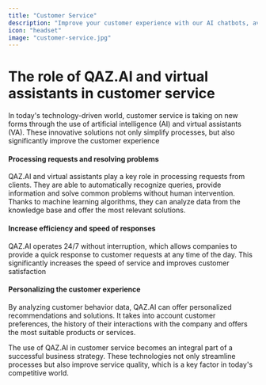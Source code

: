 ```yaml
---
title: "Customer Service"
description: "Improve your customer experience with our AI chatbots, available 24/7. Contact us for personalized help!"
icon: "headset"
image: "customer-service.jpg"
---
```


# The role of QAZ.AI and virtual assistants in customer service

In today's technology-driven world, customer service is taking on new forms through the use of artificial intelligence (AI) and virtual assistants (VA). These innovative solutions not only simplify processes, but also significantly improve the customer experience

#### Processing requests and resolving problems

QAZ.AI and virtual assistants play a key role in processing requests from clients. They are able to automatically recognize queries, provide information and solve common problems without human intervention. Thanks to machine learning algorithms, they can analyze data from the knowledge base and offer the most relevant solutions.

#### Increase efficiency and speed of responses

QAZ.AI operates 24/7 without interruption, which allows companies to provide a quick response to customer requests at any time of the day. This significantly increases the speed of service and improves customer satisfaction

#### Personalizing the customer experience

By analyzing customer behavior data, QAZ.AI can offer personalized recommendations and solutions. It takes into account customer preferences, the history of their interactions with the company and offers the most suitable products or services.

The use of QAZ.AI in customer service becomes an integral part of a successful business strategy. These technologies not only streamline processes but also improve service quality, which is a key factor in today's competitive world.

